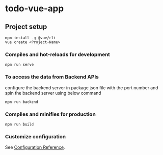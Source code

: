 # todo-vue-app

## Project setup

```
npm install -g @vue/cli
vue create <Project-Name>
```

### Compiles and hot-reloads for development

```
npm run serve
```

### To access the data from Backend APIs

configure the backend server in package.json file with the port number and spin the backend server using below command

```
npm run backend
```

### Compiles and minifies for production

```
npm run build
```

### Customize configuration

See [Configuration Reference](https://cli.vuejs.org/config/).
